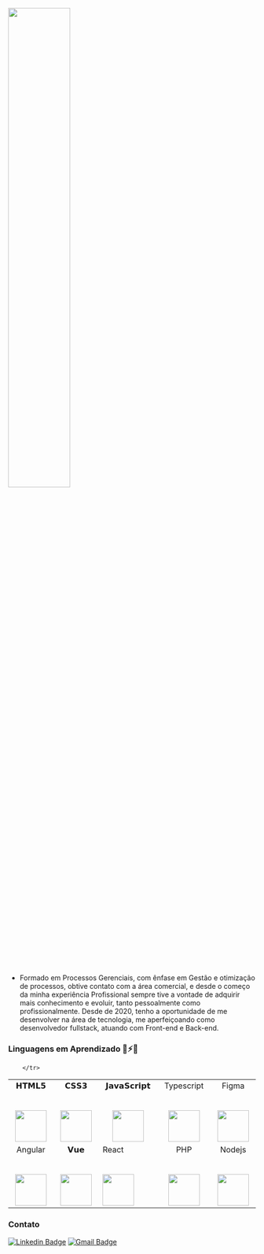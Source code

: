 <!--
**hudshowdr90/hudshowdr90** is a  _special_ ✨ repository because its `README.md` (this file) appears on your GitHub profile.

Here are some ideas to get you started:

- 🔭 I’m currently working on ...
- 🌱 I’m currently learning ...
- 👯 I’m looking to collaborate on ...
- 🤔 I’m looking for help with ...
- 
- 📫 How to reach me: ...
- 😄 Pronouns: ...
-  Fun fact: ...
-->

<p align="left"><img width=50% src="https://hudsonkennedy.vercel.app/assets/img/Hk.jpg"></p>

- Formado em Processos Gerenciais, com ênfase em Gestão e otimização de
processos, obtive contato com a área comercial, e desde o começo da minha
experiência Profissional sempre tive a vontade de adquirir mais
conhecimento e evoluir, tanto pessoalmente como profissionalmente.
Desde de 2020, tenho a oportunidade de me desenvolver na área de
tecnologia, me aperfeiçoando como desenvolvedor fullstack, atuando com
Front-end e Back-end.

### Linguagens em Aprendizado 🤔⚡🔭


<table>
  <tbody>
    <tr valign="top">
      <td width="10%" align="center">
        <span>𝗛𝗧𝗠𝗟𝟱</span><br><br><br>
        <img height="64px" src="https://cdn.svgporn.com/logos/html-5.svg">
      </td>
      <td width="10%" align="center">
        <span>𝗖𝗦𝗦𝟯</span><br><br><br>
        <img height="64px" src="https://cdn.svgporn.com/logos/css-3.svg">
      </td>
      <td width="10%" align="center">
        <span>𝗝𝗮𝘃𝗮𝗦𝗰𝗿𝗶𝗽𝘁</span><br><br><br>
        <img height="64px" src="https://cdn.svgporn.com/logos/javascript.svg">
      </td>
         <td width="10%" align="center">
        <span>Typescript</span><br><br><br>
        <img height="64px" src="https://cdn.svgporn.com/logos/typescript.svg">
      </td>
        <td width="10%" align="center">
        <span>Figma</span><br><br><br>
        <img height="64px" src="https://cdn.svgporn.com/logos/figma.svg">
      </td>
    <tr valign="top">
      <td width="10%" align="center">
        <span>Angular</span><br><br><br>
        <img height="64px" src="https://cdn.svgporn.com/logos/angular.svg">
      </td>
       <td width="10%" align="center">
        <span>𝗩𝘂𝗲</span><br><br><br>
        <img height="64px" src="https://cdn.svgporn.com/logos/vue.svg">
      </td>
       <td width="10% align="center"
        <span>React</span><br><br><br>
        <img height="64px" src="https://img.icons8.com/ultraviolet/2x/react.png">
      </td> 
          <td width="10%" align="center">
        <span>PHP</span><br><br><br>
        <img height="64px" src="https://cdn.svgporn.com/logos/php.svg">
      </td>                                                                                                                                                     
      <td width="10%" align="center">
        <span>Nodejs</span><br><br><br>
        <img height="64px" src="https://cdn.svgporn.com/logos/nodejs.svg">
      </td>
                                                                      
        </tr>
  </tbody>
</table>

### Contato

[![Linkedin Badge](https://img.shields.io/badge/-HudsonKennedy-blue?style=flat-square&logo=Linkedin&logoColor=white&link=https://www.linkedin.com/in/hudson-kennedy-809720127/)](https://www.linkedin.com/in/hudson-kennedy-809720127/) [![Gmail Badge](https://img.shields.io/badge/-hudsonhugo90@gmail.com-c14438?style=flat-square&logo=Gmail&logoColor=white&link=mailto:hudsonhugo90@gmail.com)](mailto:hudsonhugo90@gmail.com) 
